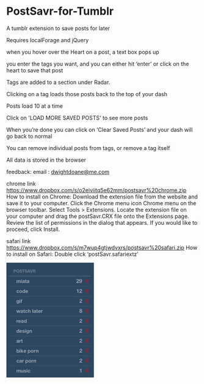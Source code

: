 PostSavr-for-Tumblr
===================

A tumblr extension to save posts for later

Requires localForage and jQuery

when you hover over the Heart on a post, a text box pops up

you enter the tags you want, and you can either hit ‘enter’ or click on the heart to save that post

Tags are added to a section under Radar.

Clicking on a tag loads those posts back to the top of your dash

Posts load 10 at a time

Click on 'LOAD MORE SAVED POSTS' to see more posts

When you’re done you can click on ‘Clear Saved Posts’ and your dash will go back to normal

You can remove individual posts from tags, or remove a tag itself

All data is stored in the browser

feedback:
  email : dwightdoane@me.com

chrome link
  https://www.dropbox.com/s/o2eiviitq5e62mm/postsavr%20chrome.zip
How to install on Chrome:
  Download the extension file from the website and save it to your computer.
  Click the Chrome menu icon Chrome menu on the browser toolbar.
  Select Tools > Extensions.
  Locate the extension file on your computer and drag the postSavr.CRX file onto the Extensions page.
  Review the list of permissions in the dialog that appears. If you would like to proceed, click Install.


safari link
  https://www.dropbox.com/s/m7wup4gtjwdvxrs/postsavr%20safari.zip
How to install on Safari:
  Double click ‘postSavr.safariextz’
  
  
  
  
  ![alt tag](https://raw.githubusercontent.com/imdwit/PostSavr-for-Tumblr/master/postsavr.png)
